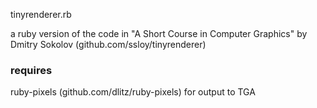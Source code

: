 tinyrenderer.rb

a ruby version of the code in "A Short Course in Computer Graphics" by Dmitry Sokolov (github.com/ssloy/tinyrenderer)

### requires

ruby-pixels (github.com/dlitz/ruby-pixels) for output to TGA